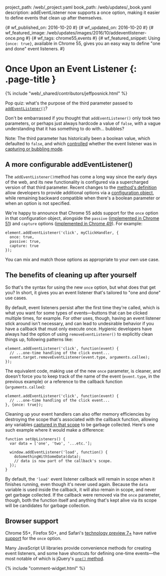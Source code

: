 project_path: /web/_project.yaml
book_path: /web/updates/_book.yaml
description: addEventListener now supports a once option, making it easier to define events that clean up after themselves.

{# wf_published_on: 2016-10-20 #}
{# wf_updated_on: 2016-10-20 #}
{# wf_featured_image: /web/updates/images/2016/10/addeventlistener-once.png #}
{# wf_tags: chrome55,events #}
{# wf_featured_snippet: Using <code>{once: true}</code>, available in Chrome 55, gives you an easy way to define "one and done" event listeners. #}

# Once Upon an Event Listener {: .page-title }

{% include "web/_shared/contributors/jeffposnick.html" %}

Pop quiz: what's the purpose of the third parameter passed to
[`addEventListener()`](https://developer.mozilla.org/en-US/docs/Web/API/EventTarget/addEventListener)?

Don't be embarrassed if you thought that `addEventListener()` only took two
parameters, or perhaps just always hardcode a value of `false`, with a vague
understanding that it has something to do with… bubbles?

Note: The third parameter has historically been a boolean value, which defaulted
to `false`, and which
[controlled](https://developer.mozilla.org/en-US/docs/Web/API/EventTarget/addEventListener#Parameters)
whether the event listener was in [capturing or bubbling
mode](http://stackoverflow.com/a/4616720/385997).

## A more configurable addEventListener()

The `addEventListener()`method has come a long way since the early days of the
web, and its new functionality is configured via a supercharged version of that
third parameter. Recent changes to the [method's
definition](https://dom.spec.whatwg.org/#dom-eventtarget-addeventlistener) allow
developers to provide additional options via a [configuration
object](https://developer.mozilla.org/en-US/docs/Web/API/EventTarget/addEventListener#Parameters),
while remaining backward compatible when there's a boolean parameter or when an
option is not specified.

We're happy to announce that Chrome 55 adds support for the `once` option in
that configuration object, alongside the `passive` ([implemented in Chrome
51](https://developers.google.com/web/updates/2016/06/passive-event-listeners))
and `capture` options ([implemented in Chrome
49](https://www.chromestatus.com/feature/5718574840676352)). For example:

    element.addEventListener('click', myClickHandler, {
      once: true,
      passive: true,
      capture: true
    });

You can mix and match those options as appropriate to your own use case.

## The benefits of cleaning up after yourself

So that's the syntax for using the new `once` option, but what does that get
you? In short, it gives you an event listener that's tailored to "one and done"
use cases.

By default, event listeners persist after the first time they're called, which
is what you want for some types of events—buttons that can be clicked multiple
times, for example. For other uses, though, having an event listener stick
around isn't necessary, and can lead to undesirable behavior if you have a
callback that must only execute once. Hygienic developers have always had the
option of using `removeEventListener()` to explicitly clean things up, following
patterns like:

    element.addEventListener('click', function(event) {
      // ...one-time handling of the click event...
      event.target.removeEventListener(event.type, arguments.callee);
    });

The equivalent code, making use of the new `once` parameter, is cleaner, and
doesn't force you to keep track of the name of the event (`event.type`, in the
previous example) or a reference to the callback function (`arguments.callee`):

    element.addEventListener('click', function(event) {
      // ...one-time handling of the click event...
    }, {once: true});

Cleaning up your event handlers can also offer memory efficiencies by destroying
the scope that's associated with the callback function, allowing any variables
[captured in that
scope](https://robertnyman.com/2008/10/09/explaining-javascript-scope-and-closures/)
to be garbage collected. Here's one such example where it would make a
difference:

    function setUpListeners() {
      var data = ['one', 'two', '...etc.'];
    
      window.addEventListener('load', function() {
        doSomethingWithSomeData(data);
        // data is now part of the callback's scope.
      });
    }

By default, the `'load'` event listener callback will remain in scope when it
finishes running, even though it's never used again. Because the `data` variable
is used inside the callback, it will also remain in scope, and never get garbage
collected. If the callback were removed via the `once` parameter, though, both
the function itself and anything that's kept alive via its scope will be
candidates for garbage collection.

## Browser support

Chrome 55+, Firefox 50+, and Safari's [technology preview
7+](https://webkit.org/blog/6640/release-notes-for-safari-technology-preview-release-7/)
have native [support](http://caniuse.com/#feat=once-event-listener) for the
`once` option.

Many JavaScript UI libraries provide convenience methods for creating event
listeners, and some have shortcuts for defining one-time events—the most notable
of which is jQuery's [`one()` method](http://api.jquery.com/one/).

{% include "comment-widget.html" %}
